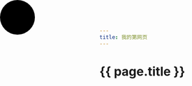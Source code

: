 ```yaml
---
title: 我的第网页
---
```


# {{ page.title }}
<!DOCTYPE html>
<html lang="en">
<head>
    <meta charset="UTF-8">
    <title>小球撞壁</title>
    <style>
        *{
            padding:0;
            margin:0;
        }
        .cbox{
            position: absolute;
            left:0;
            top:0;
            width:80px;
            height:80px;
            -webkit-border-radius:50%;
            -moz-border-radius:50%;
            border-radius:50%;
            background: #000;
        }
    </style>
</head>
<body>
  <div id="box" class="cbox"></div>
</body>
<script>
    var Body=document.getElementsByTagName("body")
    var Div=document.getElementById('box');
    var stop=0;
    var sleft=0;
//    var Hbool=true;
//    var Wbool=true;
    var arr=[0,1,2,3,4,5,6,7,8,9,'A','B','C','D','E','F'];
    var aDiv=[];

    for(var i=0;i<4;i++){
        aDiv[i]=document.createElement("div");
        aDiv[i].className="cbox";
        aDiv[i].add=(i+1)*2;
        Body[0].appendChild(aDiv[i]);
        run(aDiv[i]).call(aDiv[i]);
    }
    //run(Div);
    function run(obj) {

        var width=parseFloat(getstyle(obj,"width"));
        var height=parseFloat(getstyle(obj,"height"));
        //var add=5;

        var Hbool=true;
        var Wbool=true;

        function fn() {
            var timer=setInterval(function () {

                var color='#';
                var Top=obj.offsetTop;
                var Left=obj.offsetLeft;
                var vWidth=document.documentElement.clientWidth;
                var vHeight=document.documentElement.clientHeight;
                for(var i=0;i<6;i++){
                    color+=arr[ Math.floor(Math.random()*17)];

                }
                if(Hbool){
                    console.log(stop)
                    stop=this.add+Top;
                    if((stop+height)>=vHeight){
                        Hbool=false;
                        stop=vHeight-height;
                        obj.style.backgroundColor=color;
                    }
                }else{
                    stop=Top-this.add;
                    if(stop<=0){
                        Hbool=true;
                        stop=0;
                        obj.style.backgroundColor=color;//在IE8下这句代码无效，不知道外什么，上面的这句代码却是有效的
                    }
                }
                if(Wbool){
                    sleft=this.add+Left;
                    if((sleft+height)>=vWidth){
                        Wbool=false;
                        sleft=vWidth-height;
                        obj.style.backgroundColor=color;
                    }
                }else{
                    sleft=Left-this.add;
                    if(sleft<=0){
                        Wbool=true;
                        sleft=0;
                        obj.style.backgroundColor=color;
                    }
                }
                obj.style.top=stop+"px";
                obj.style.left=sleft+"px";
            }.call(this),1000/60);
        }

        return fn;
    }

    function getstyle(obj,attr){
        return obj.currentStyle?obj.currentStyle[attr]:getComputedStyle(obj)[attr];
    }

</script>
</html>